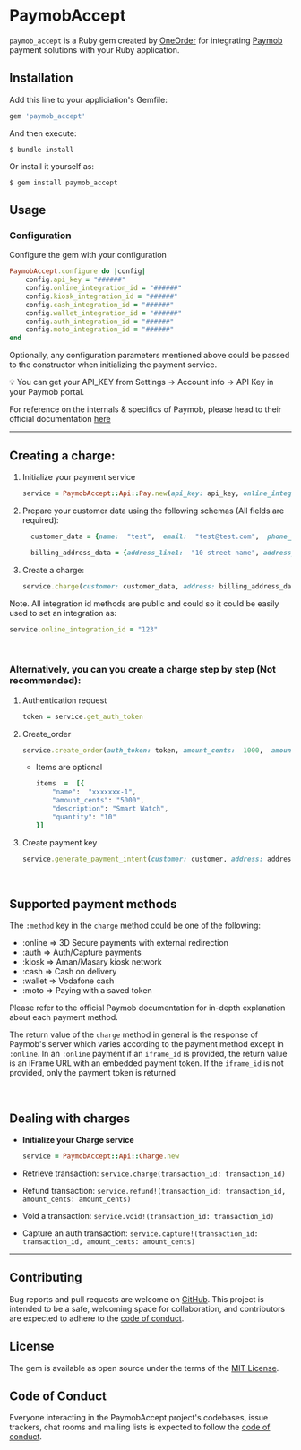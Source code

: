 # PaymobAccept

`paymob_accept` is a Ruby gem created by [OneOrder](https://www.oneorder.net/) for integrating [Paymob](https://paymob.com/en) payment solutions with your Ruby application.

## Installation

Add this line to your appliciation's Gemfile:

```ruby
gem 'paymob_accept'
```

And then execute:

`$ bundle install`

Or install it yourself as:

`$ gem install paymob_accept`

## Usage

### Configuration

Configure the gem with your configuration

```ruby
PaymobAccept.configure do |config|
	config.api_key = "######"
	config.online_integration_id = "######"
	config.kiosk_integration_id = "######"
	config.cash_integration_id = "######"
	config.wallet_integration_id = "######"
	config.auth_integration_id = "######"
	config.moto_integration_id = "######"
end
```

Optionally, any configuration parameters mentioned above could be passed to the constructor when initializing the payment service.

:bulb: You can get your API_KEY from Settings -> Account info -> API Key in your Paymob portal.

For reference on the internals & specifics of Paymob, please head to their official documentation [here](https://docs.paymob.com/)

---

## Creating a charge:

1. Initialize your payment service

    ```ruby
    service = PaymobAccept::Api::Pay.new(api_key: api_key, online_integration_id: "12345678")
    ```

2. Prepare your customer data using the following schemas (All fields are required):

    ```ruby
      customer_data = {name:  "test",  email:  "test@test.com",  phone_number:  "01000000000"}

      billing_address_data = {address_line1:  "10 street name", address_line2: "apt x. floor x",  region: "region", city: "Cairo", country: "EG"}
    ```
3. Create a charge:

    ```ruby
    service.charge(customer: customer_data, address: billing_address_data, method: :online, iframe_id: 'xxxxx', amount_cents: 1000)
    ```

Note. All integration id methods are public and could so it could be easily used to set an integration as:

```ruby
service.online_integration_id = "123"
```

&nbsp;
### Alternatively, you can you create a charge step by step (Not recommended):

1. Authentication request

    ```ruby
    token = service.get_auth_token
    ```

2.  Create_order
    ```ruby
    service.create_order(auth_token: token, amount_cents:  1000,  amount_currency:  'EGP', items:  [])
    ```

    - Items are optional

      ```ruby
      items  =  [{
          "name":  "xxxxxxx-1",
          "amount_cents": "5000",
          "description": "Smart Watch",
          "quantity": "10"
      }]
      ```

3. Create payment key

    ```ruby
    service.generate_payment_intent(customer: customer, address: address, integration_id: "xxxxx", amount_cents: amount_cents, amount_currency: "EGP", iframe_id: "xxxxxx", order_id: "xxxxxx")
    ```
&nbsp;

## Supported payment methods

The `:method` key in the `charge` method could be one of the following:

- :online => 3D Secure payments with external redirection
- :auth => Auth/Capture payments
- :kiosk => Aman/Masary kiosk network
- :cash => Cash on delivery
- :wallet => Vodafone cash
- :moto => Paying with a saved token

Please refer to the official Paymob documentation for in-depth explanation about each payment method.

The return value of the `charge` method in general is the response of Paymob's server which varies according to the payment method except in `:online`. In an `:online` payment if an `iframe_id` is provided, the return value is an iFrame URL with an embedded payment token. If the `iframe_id` is not provided, only the payment token is returned

&nbsp;
## Dealing with charges

- **Initialize your Charge service**

  ```ruby
  service = PaymobAccept::Api::Charge.new
  ```

- Retrieve transaction: `service.charge(transaction_id: transaction_id)`
- Refund transaction: `service.refund!(transaction_id: transaction_id, amount_cents: amount_cents)`
- Void a transaction: `service.void!(transaction_id: transaction_id)`
- Capture an auth transaction: `service.capture!(transaction_id: transaction_id, amount_cents: amount_cents)`

---

## Contributing

Bug reports and pull requests are welcome on [GitHub](https://github.com/oneorder-tech/paymob).
This project is intended to be a safe, welcoming space for collaboration, and contributors are expected to adhere to the [code of conduct](https://github.com/oneorder-tech/paymob/blob/master/CODE_OF_CONDUCT.md).

## License

The gem is available as open source under the terms of the [MIT License](https://opensource.org/licenses/MIT).

## Code of Conduct

Everyone interacting in the PaymobAccept project's codebases, issue trackers, chat rooms and mailing lists is expected to follow the [code of conduct](https://github.com/oneorder-tech/paymob/blob/master/CODE_OF_CONDUCT.md).
